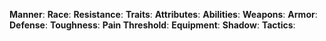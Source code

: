 **Manner**:
**Race**:
**Resistance**:
**Traits**:
**Attributes**:
**Abilities**:
**Weapons**:
**Armor**:
**Defense**:
**Toughness**: 
**Pain Threshold**: 
**Equipment**: 
**Shadow**:
**Tactics**: